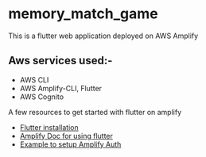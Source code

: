 # memory_match_game

This is a flutter web application deployed on AWS Amplify

## Aws services used:-

- AWS CLI
- AWS Amplify-CLI, Flutter
- AWS Cognito

A few resources to get started with flutter on amplify

- [Flutter installation](https://docs.flutter.dev/get-started/install)
- [Amplify Doc for using flutter](https://docs.amplify.aws/flutter/)
- [Example to setup Amplify Auth](https://docs.amplify.aws/flutter/build-a-backend/auth/set-up-auth/)
